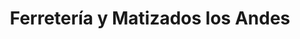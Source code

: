 ---
title: "Ferretería y Matizados los Andes"
url: /callao/ferreteria-y-matizados-los-andes/
shop: Eisenwaren
---